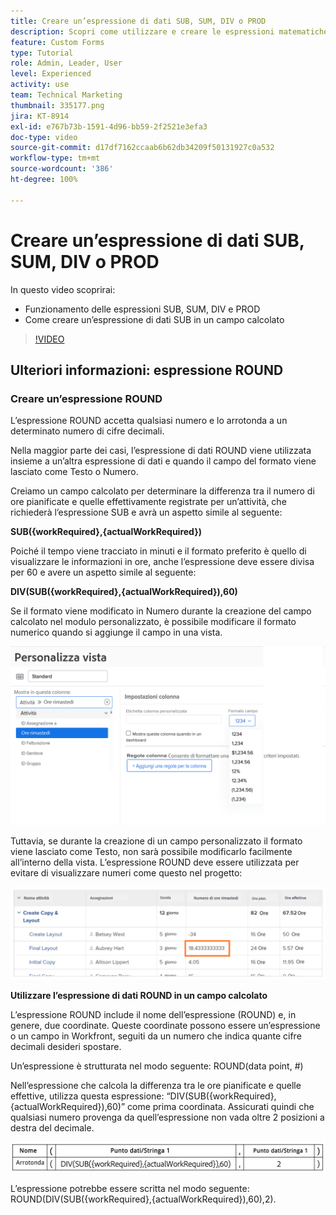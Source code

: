 ```yaml
---
title: Creare un’espressione di dati SUB, SUM, DIV o PROD
description: Scopri come utilizzare e creare le espressioni matematiche di base in un campo calcolato di Adobe  [!DNL Workfront].
feature: Custom Forms
type: Tutorial
role: Admin, Leader, User
level: Experienced
activity: use
team: Technical Marketing
thumbnail: 335177.png
jira: KT-8914
exl-id: e767b73b-1591-4d96-bb59-2f2521e3efa3
doc-type: video
source-git-commit: d17df7162ccaab6b62db34209f50131927c0a532
workflow-type: tm+mt
source-wordcount: '386'
ht-degree: 100%

---
```


# Creare un’espressione di dati SUB, SUM, DIV o PROD

In questo video scoprirai:

* Funzionamento delle espressioni SUB, SUM, DIV e PROD
* Come creare un’espressione di dati SUB in un campo calcolato

>[!VIDEO](https://video.tv.adobe.com/v/335177/?quality=12&learn=on&enablevpops)

## Ulteriori informazioni: espressione ROUND

### Creare un’espressione ROUND

L’espressione ROUND accetta qualsiasi numero e lo arrotonda a un determinato numero di cifre decimali.

Nella maggior parte dei casi, l’espressione di dati ROUND viene utilizzata insieme a un’altra espressione di dati e quando il campo del formato viene lasciato come Testo o Numero.

Creiamo un campo calcolato per determinare la differenza tra il numero di ore pianificate e quelle effettivamente registrate per un’attività, che richiederà l’espressione SUB e avrà un aspetto simile al seguente:

**SUB({workRequired},{actualWorkRequired})**

Poiché il tempo viene tracciato in minuti e il formato preferito è quello di visualizzare le informazioni in ore, anche l’espressione deve essere divisa per 60 e avere un aspetto simile al seguente:

**DIV(SUB({workRequired},{actualWorkRequired}),60)**

Se il formato viene modificato in Numero durante la creazione del campo calcolato nel modulo personalizzato, è possibile modificare il formato numerico quando si aggiunge il campo in una vista.

![Bilanciatore del carico di lavoro con rapporto sull’utilizzo](assets/round01.png)

Tuttavia, se durante la creazione di un campo personalizzato il formato viene lasciato come Testo, non sarà possibile modificarlo facilmente all’interno della vista. L’espressione ROUND deve essere utilizzata per evitare di visualizzare numeri come questo nel progetto:

![Bilanciatore del carico di lavoro con rapporto sull’utilizzo](assets/round02.png)

<b>Utilizzare l’espressione di dati ROUND in un campo calcolato</b>

L’espressione ROUND include il nome dell’espressione (ROUND) e, in genere, due coordinate. Queste coordinate possono essere un’espressione o un campo in Workfront, seguiti da un numero che indica quante cifre decimali desideri spostare.

Un’espressione è strutturata nel modo seguente: ROUND(data point, #)

Nell’espressione che calcola la differenza tra le ore pianificate e quelle effettive, utilizza questa espressione: “DIV(SUB({workRequired},{actualWorkRequired}),60)” come prima coordinata. Assicurati quindi che qualsiasi numero provenga da quell’espressione non vada oltre 2 posizioni a destra del decimale.

![Bilanciatore del carico di lavoro con rapporto sull’utilizzo](assets/round03.png)

L’espressione potrebbe essere scritta nel modo seguente: ROUND(DIV(SUB({workRequired},{actualWorkRequired}),60),2).
